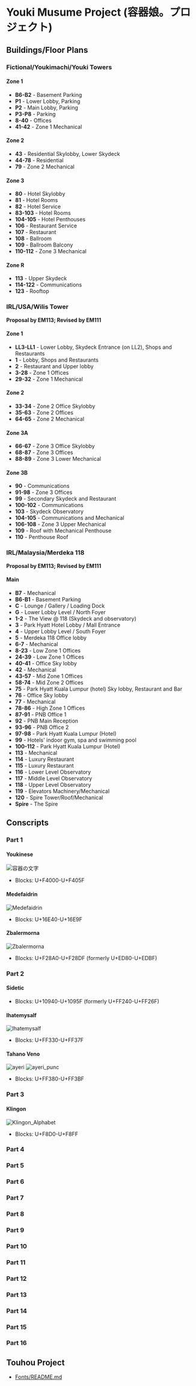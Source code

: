 # Youki Musume Project (容器娘。プロジェクト)
## Buildings/Floor Plans
### Fictional/Youkimachi/Youki Towers
#### Zone 1
- **B6-B2** - Basement Parking
- **P1** - Lower Lobby, Parking
- **P2** - Main Lobby, Parking
- **P3-P8** - Parking
- **8-40** - Offices
- **41-42** - Zone 1 Mechanical
#### Zone 2
- **43** - Residential Skylobby, Lower Skydeck
- **44-78** - Residential
- **79** - Zone 2 Mechanical
#### Zone 3
- **80** - Hotel Skylobby
- **81** - Hotel Rooms
- **82** - Hotel Service
- **83-103** - Hotel Rooms
- **104-105** - Hotel Penthouses
- **106** - Restaurant Service
- **107** - Restaurant
- **108** - Ballroom
- **109** - Ballroom Balcony
- **110-112** - Zone 3 Mechanical
#### Zone R
- **113** - Upper Skydeck
- **114-122** - Communications
- **123** - Rooftop
### IRL/USA/Wilis Tower
**Proposal by EM113; Revised by EM111**
#### Zone 1
- **LL3-LL1** - Lower Lobby, Skydeck Entrance (on LL2), Shops and Restaurants
- **1** - Lobby, Shops and Restaurants
- **2** - Restaurant and Upper lobby
- **3-28** - Zone 1 Offices
- **29-32** - Zone 1 Mechanical
#### Zone 2
- **33-34** - Zone 2 Office Skylobby
- **35-63** - Zone 2 Offices
- **64-65** - Zone 2 Mechanical
#### Zone 3A
- **66-67** - Zone 3 Office Skylobby
- **68-87** - Zone 3 Offices
- **88-89** - Zone 3 Lower Mechanical
#### Zone 3B
- **90** - Communications
- **91-98** - Zone 3 Offices
- **99** - Secondary Skydeck and Restaurant
- **100-102** - Communications
- **103** - Skydeck Observatory
- **104-105** - Communications and Mechanical
- **106-108** - Zone 3 Upper Mechanical
- **109** - Roof with Mechanical Penthouse
- **110** - Penthouse Roof
### IRL/Malaysia/Merdeka 118
**Proposal by EM113; Revised by EM111**
#### Main
- **B7** - Mechanical
- **B6-B1** - Basement Parking
- **C** - Lounge / Gallery / Loading Dock
- **G** - Lower Lobby Level / North Foyer
- **1-2** - The View @ 118 (Skydeck and observatory)
- **3** - Park Hyatt Hotel Lobby / Mall Entrance
- **4** - Upper Lobby Level / South Foyer
- **5** - Merdeka 118 Office lobby
- **6-7** - Mechanical
- **8-23** - Low Zone 1 Offices
- **24-39** - Low Zone 1 Offices
- **40-41** - Office Sky lobby
- **42** - Mechanical
- **43-57** - Mid Zone 1 Offices
- **58-74** - Mid Zone 2 Offices
- **75** - Park Hyatt Kuala Lumpur (hotel) Sky lobby, Restaurant and Bar
- **76** - Office Sky lobby
- **77** - Mechanical
- **78-86** - High Zone 1 Offices
- **87-91** - PNB Office 1
- **92** - PNB Main Reception
- **93-96** - PNB Office 2
- **97-98** - Park Hyatt Kuala Lumpur (Hotel)
- **99** - Hotels' indoor gym, spa and swimming pool
- **100-112** - Park Hyatt Kuala Lumpur (Hotel)
- **113** - Mechanical
- **114** - Luxury Restaurant
- **115** - Luxury Restaurant
- **116** - Lower Level Observatory
- **117** - Middle Level Observatory
- **118** - Upper Level Observatory
- **119** - Elevators Machinery/Mechanical
- **120** - Spire Tower/Roof/Mechanical
- **Spire** - The Spire
## Conscripts
### Part 1
#### Youkinese
![容器の文字](https://github.com/user-attachments/assets/0ef3d914-0078-4960-8178-82f8e21bca74)
- Blocks: U+F4000-U+F405F
#### Medefaidrin
![Medefaidrin](https://github.com/user-attachments/assets/217d43b4-6240-43c4-aa94-68a54697c660)
- Blocks: U+16E40-U+16E9F
#### Zbalermorna
![Zbalermorna](https://github.com/user-attachments/assets/73e2015a-00da-43d5-8919-7d4c3837dd8a)
- Blocks: U+F28A0-U+F28DF (formerly U+ED80-U+EDBF)
### Part 2
#### Sidetic
- Blocks: U+10940-U+1095F (formerly U+FF240-U+FF26F)
#### Ihatemysalf
![Ihatemysalf](https://github.com/user-attachments/assets/2dc2e6cc-6123-4ec7-9352-495ff31df874)
- Blocks: U+FF330-U+FF37F
#### Tahano Veno
![ayeri](https://github.com/user-attachments/assets/296c38a1-4283-4ffc-a035-36354975d0be)
![ayeri_punc](https://github.com/user-attachments/assets/30095466-b6d3-4d5e-8ca2-dd1802967937)
- Blocks: U+FF380-U+FF3BF
### Part 3
#### Klingon
![Klingon_Alphabet](https://github.com/user-attachments/assets/6f8e0f03-17ea-4310-899a-d7ea9dde085f)
- Blocks: U+F8D0-U+F8FF
### Part 4
### Part 5
### Part 6
### Part 7
### Part 8
### Part 9
### Part 10
### Part 11
### Part 12
### Part 13
### Part 14
### Part 15
### Part 16
## Touhou Project
- [Fonts/README.md](https://github.com/RebeccaRGB/emojifont-touhou/blob/6e12be0ec6f82fe6f848c94107951f818d5733b5/README.md)
